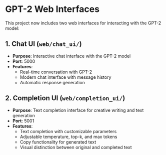 # GPT-2 Web Interfaces

This project now includes two web interfaces for interacting with the GPT-2 model:

## 1. Chat UI (`web/chat_ui/`)
- **Purpose**: Interactive chat interface with the GPT-2 model
- **Port**: 5000
- **Features**: 
  - Real-time conversation with GPT-2
  - Modern chat interface with message history
  - Automatic response generation

## 2. Completion UI (`web/completion_ui/`)
- **Purpose**: Text completion interface for creative writing and text generation
- **Port**: 5001
- **Features**:
  - Text completion with customizable parameters
  - Adjustable temperature, top-k, and max tokens
  - Copy functionality for generated text
  - Visual distinction between original and completed text